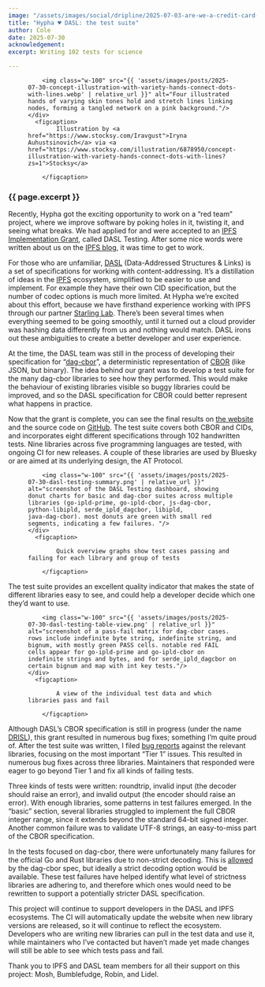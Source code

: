 ```yaml
---
image: "/assets/images/social/dripline/2025-07-03-are-we-a-credit-card-yet.webp"
title: "Hypha ♥️ DASL: the test suite"
author: Cole
date: 2025-07-30
acknowledgement: 
excerpt: Writing 102 tests for science

---
```


<figure class="pb4">
    <div class='flex items-center justify-center' style="width: 100%;">

        <img class="w-100" src="{{ 'assets/images/posts/2025-07-30-concept-illustration-with-variety-hands-connect-dots-with-lines.webp' | relative_url }}" alt="Four illustrated hands of varying skin tones hold and stretch lines linking nodes, forming a tangled network on a pink background."/>
    </div>
      <figcaption>
            Illustration by <a href="https://www.stocksy.com/Iravgust">Iryna Auhustsinovich</a> via <a href="https://www.stocksy.com/illustration/6878950/concept-illustration-with-variety-hands-connect-dots-with-lines?zs=1">Stocksy</a>
    
        </figcaption>
</figure>

### {{ page.excerpt }}

Recently, Hypha got the exciting opportunity to work on a “red team” project, where we improve software by poking holes in it, twisting it, and seeing what breaks. We had applied for and were accepted to an [IPFS Implementation Grant](https://ipfsgrants.io/utility-grants/), called DASL Testing. After some nice words were written about us on the [IPFS blog](https://blog.ipfs.tech/2025-05-grants/), it was time to get to work.

For those who are unfamiliar, [DASL](https://dasl.ing/) (Data-Addressed Structures & Links) is a set of specifications for working with content-addressing. It’s a distillation of ideas in the [IPFS](https://ipfs.tech/) ecosystem, simplified to be easier to use and implement. For example they have their own CID specification, but the number of codec options is much more limited. At Hypha we’re excited about this effort, because we have firsthand experience working with IPFS through our partner [Starling Lab](https://www.starlinglab.org/). There’s been several times when everything seemed to be going smoothly, until it turned out a cloud provider was hashing data differently from us and nothing would match. DASL irons out these ambiguities to create a better developer and user experience.

At the time, the DASL team was still in the process of developing their specification for “[dag-cbor](https://ipld.io/specs/codecs/dag-cbor/spec/)”, a deterministic representation of [CBOR](https://cbor.io/) (like JSON, but binary). The idea behind our grant was to develop a test suite for the many dag-cbor libraries to see how they performed. This would make the behaviour of existing libraries visible so buggy libraries could be improved, and so the DASL specification for CBOR could better represent what happens in practice.

Now that the grant is complete, you can see the final results on [the website](https://hyphacoop.github.io/dasl-testing/) and the source code on [GitHub](https://github.com/hyphacoop/dasl-testing). The test suite covers both CBOR and CIDs, and incorporates eight different specifications through 102 handwritten tests. Nine libraries across five programming languages are tested, with ongoing CI for new releases. A couple of these libraries are used by Bluesky or are aimed at its underlying design, the AT Protocol.


<figure class="pb4">
    <div class='flex items-center justify-center' style="width: 100%;">

        <img class="w-100" src="{{ 'assets/images/posts/2025-07-30-dasl-testing-summary.png' | relative_url }}" alt="screenshot of the DASL Testing dashboard, showing donut charts for basic and dag‑cbor suites across multiple libraries (go‑ipld‑prime, go‑ipld‑cbor, js‑dag‑cbor, python‑libipld, serde_ipld_dagcbor, libipld, java‑dag‑cbor). most donuts are green with small red segments, indicating a few failures. "/>
    </div>
      <figcaption>

            Quick overview graphs show test cases passing and failing for each library and group of tests
    
        </figcaption>
</figure>


The test suite provides an excellent quality indicator that makes the state of different libraries easy to see, and could help a developer decide which one they’d want to use.


<figure class="pb4">
    <div class='flex items-center justify-center' style="width: 100%;">

        <img class="w-100" src="{{ 'assets/images/posts/2025-07-30-dasl-testing-table-view.png' | relative_url }}" alt="screenshot of a pass‑fail matrix for dag‑cbor cases. rows include indefinite byte string, indefinite string, and bignum, with mostly green PASS cells. notable red FAIL cells appear for go‑ipld‑prime and go‑ipld‑cbor on indefinite strings and bytes, and for serde_ipld_dagcbor on certain bignum and map with int key tests."/>
    </div>
      <figcaption>

            A view of the individual test data and which libraries pass and fail
    
        </figcaption>
</figure>


Although DASL’s CBOR specification is still in progress (under the name [DRISL](https://dasl.ing/drisl.html)), this grant resulted in numerous bug fixes; something I’m quite proud of. After the test suite was written, I filed [bug reports](https://github.com/hyphacoop/dasl-testing/issues/3) against the relevant libraries, focusing on the most important “Tier 1” issues. This resulted in numerous bug fixes across three libraries. Maintainers that responded were eager to go beyond Tier 1 and fix all kinds of failing tests.

Three kinds of tests were written: roundtrip, invalid input (the decoder should raise an error), and invalid output (the encoder should raise an error). With enough libraries, some patterns in test failures emerged. In the “basic” section, several libraries struggled to implement the full CBOR integer range, since it extends beyond the standard 64-bit signed integer. Another common failure was to validate UTF-8 strings, an easy-to-miss part of the CBOR specification.

In the tests focused on dag-cbor, there were unfortunately many failures for the official Go and Rust libraries due to non-strict decoding. This is [allowed](https://ipld.io/specs/codecs/dag-cbor/spec/#decode-strictness) by the dag-cbor spec, but ideally a strict decoding option would be available. These test failures have helped identify what level of strictness libraries are adhering to, and therefore which ones would need to be rewritten to support a potentially stricter DASL specification.

This project will continue to support developers in the DASL and IPFS ecosystems. The CI will automatically update the website when new library versions are released, so it will continue to reflect the ecosystem. Developers who are writing new libraries can pull in the test data and use it, while maintainers who I’ve contacted but haven’t made yet made changes will still be able to see which tests pass and fail.

Thank you to IPFS and DASL team members for all their support on this project: Mosh, Bumblefudge, Robin, and Lidel.


  
